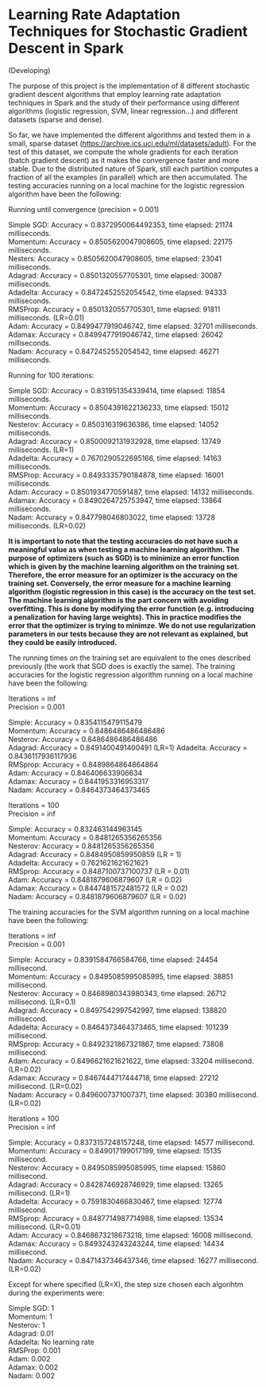 # Learning Rate Adaptation Techniques for Stochastic Gradient Descent in Spark
(Developing)

The purpose of this project is the implementation of 8 different stochastic gradient descent algorithms that employ learning rate adaptation techniques in Spark and the study of their performance using different algorithms (logistic regression, SVM, linear regression...) and different datasets (sparse and dense).  

So far, we have implemented the different algorithms and tested them in a small, sparse dataset (https://archive.ics.uci.edu/ml/datasets/adult). For the test of this dataset, we compute the whole gradients for each iteration (batch gradient descent) as it makes the convergence faster and more stable. Due to the distributed nature of Spark, still each partition computes a fraction of all the examples (in parallel) which are then accumulated. The testing accuracies running on a local machine for the logistic regression algorithm have been the following:  

  
Running until convergence (precision = 0.001)  

Simple SGD: Accuracy = 0.8372950064492353, time elapsed: 21174 milliseconds.  
Momentum: Accuracy = 0.8505620047908605, time elapsed: 22175 milliseconds.  
Nesters: Accuracy = 0.8505620047908605, time elapsed: 23041 milliseconds.  
Adagrad: Accuracy = 0.8501320557705301, time elapsed: 30087 milliseconds.  
Adadelta: Accuracy = 0.8472452552054542, time elapsed: 94333 milliseconds.  
RMSProp: Accuracy = 0.8501320557705301, time elapsed: 91811 milliseconds.  (LR=0.01)  
Adam: Accuracy = 0.8499477919046742, time elapsed: 32701 milliseconds.  
Adamax: Accuracy = 0.8499477919046742, time elapsed: 26042 milliseconds.  
Nadam: Accuracy = 0.8472452552054542, time elapsed: 46271 milliseconds.  
  
Running for 100 iterations:  
  
Simple SGD:  Accuracy = 0.831951354339414, time elapsed: 11854 milliseconds.  
Momentum: Accuracy = 0.8504391622136233, time elapsed: 15012 milliseconds.  
Nesterov: Accuracy = 0.850316319636386, time elapsed: 14052 milliseconds.  
Adagrad: Accuracy = 0.8500092131932928, time elapsed: 13749 milliseconds.   (LR=1)  
Adadelta: Accuracy = 0.7670290522695166, time elapsed: 14163 milliseconds.  
RMSProp: Accuracy = 0.8493335790184878, time elapsed: 16001 milliseconds.  
Adam: Accuracy = 0.8501934770591487, time elapsed: 14132 milliseconds.  
Adamax: Accuracy = 0.8490264725753947, time elapsed: 13864 milliseconds.  
Nadam: Accuracy = 0.847798046803022, time elapsed: 13728 milliseconds.    (LR=0.02)
  
**It is important to note that the testing accuracies do not have such a meaningful value as when testing a machine learning algorithm. The purpose of optimizers (such as SGD) is to minimize an error function which is given by the machine learning algorithm on the training set. Therefore, the error measure for an optimizer is the accuracy on the training set. Conversely, the error measure for a machine learning algorithm (logistic regression in this case) is the accuracy on the test set. The machine learning algorithm is the part concern with avoiding overfitting. This is done by modifying the error function (e.g. introducing a penalization for having large weights). This in practice modifies the error that the optimizer is trying to minimze. We do not use regularization parameters in our tests because they are not relevant as explained, but they could be easily introduced.**  

The running times on the training set are equivalent to the ones described previously (the work that SGD does is exactly the same). The training accuracies for the logistic regression algorithm running on a local machine have been the following:    

Iterations = inf  
Precision = 0.001  

Simple: Accuracy = 0.8354115479115479  
Momentum: Accuracy = 0.8486486486486486  
Nesterov: Accuracy = 0.8486486486486486   
Adagrad: Accuracy = 0.8491400491400491 (LR=1)
Adadelta: Accuracy = 0.8436117936117936  
RMSprop: Accuracy = 0.8489864864864864  
Adam: Accuracy = 0.846406633906634  
Adamax: Accuracy = 0.8441953316953317  
Nadam:  Accuracy = 0.8464373464373465  
  
Iterations = 100  
Precision = inf  
  
Simple: Accuracy = 0.832463144963145    
Momentum: Accuracy = 0.8481265356265356  
Nesterov: Accuracy = 0.8481265356265356  
Adagrad: Accuracy = 0.8484950859950859 (LR = 1)  
Adadelta: Accuracy = 0.7621621621621621  
RMSprop: Accuracy = 0.8487100737100737 (LR = 0.01)  
Adam: Accuracy = 0.8481879606879607 (LR = 0.02)  
Adamax: Accuracy = 0.8447481572481572 (LR = 0.02)  
Nadam: Accuracy = 0.8481879606879607 (LR = 0.02)  

The training accuracies for the SVM algorithm running on a local machine have been the following:  

Iterations = inf  
Precision = 0.001  
  
Simple: Accuracy = 0.8391584766584766, time elapsed: 24454 millisecond.  
Momentum: Accuracy = 0.8495085995085995, time elapsed: 38851 millisecond.  
Nesterov: Accuracy = 0.8468980343980343, time elapsed: 26712 millisecond. (LR=0.1)  
Adagrad: Accuracy = 0.8497542997542997, time elapsed: 138820 millisecond.  
Adadelta: Accuracy = 0.8464373464373465, time elapsed: 101239 millisecond.  
RMSprop: Accuracy = 0.8492321867321867, time elapsed: 73808 millisecond.  
Adam: Accuracy = 0.8496621621621622, time elapsed: 33204 millisecond.(LR=0.02)  
Adamax: Accuracy = 0.8467444717444718, time elapsed: 27212 millisecond. (LR=0.02)  
Nadam: Accuracy = 0.8496007371007371, time elapsed: 30380 millisecond. (LR=0.02)  

Iterations = 100  
Precision = inf  
  
Simple: Accuracy = 0.8373157248157248, time elapsed: 14577 millisecond.  
Momentum: Accuracy = 0.849017199017199, time elapsed: 15135 millisecond.  
Nesterov: Accuracy = 0.8495085995085995, time elapsed: 15860 millisecond.  
Adagrad: Accuracy = 0.8428746928746929, time elapsed: 13265 millisecond. (LR=1)  
Adadelta: Accuracy = 0.7591830466830467, time elapsed: 12774 millisecond.  
RMSprop: Accuracy = 0.8487714987714988, time elapsed: 13534 millisecond. (LR=0.01)  
Adam: Accuracy =  0.8468673218673218, time elapsed: 16008 millisecond.  
Adamax: Accuracy = 0.8493243243243244, time elapsed: 14434 millisecond.  
Nadam: Accuracy = 0.8471437346437346, time elapsed: 16277 millisecond.  (LR=0.02) 
  
Except for where specified (LR=X), the step size chosen each algorihtm during the experiments were:   
  
Simple SGD: 1  
Momentum: 1  
Nesterov: 1  
Adagrad: 0.01  
Adadelta: No learning rate  
RMSProp: 0.001  
Adam: 0.002  
Adamax: 0.002  
Nadam: 0.002  
